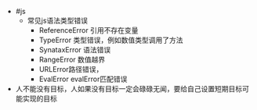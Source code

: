 - #js
	- 常见js语法类型错误
		- ReferenceError 引用不存在变量
		- TypeError 类型错误，例如数值类型调用了方法
		- SynataxError 语法错误
		- RangeError 数值越界
		- URLError路径错误，
		- EvalError evalError匹配错误
- 人不能没有目标，人如果没有目标一定会碌碌无闻，要给自己设置短期目标可能实现的目标